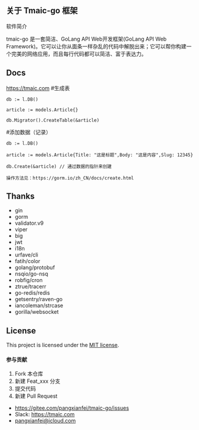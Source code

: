 

## 关于 Tmaic-go 框架

软件简介

tmaic-go 是一套简洁、GoLang API Web开发框架(GoLang API Web Framework)。它可以让你从面条一样杂乱的代码中解脱出来；它可以帮你构建一个完美的网络应用，而且每行代码都可以简洁、富于表达力。 
## Docs
https://tmaic.com
#生成表

	db := l.DB()
	
	article := models.Article{}

	db.Migrator().CreateTable(&article)

#添加数据（记录）

	db := l.DB()
	
	article := models.Article{Title: "这是标题",Body: "这是内容",Slug: 12345}

	db.Create(&article) // 通过数据的指针来创建
	
	操作方法见：https://gorm.io/zh_CN/docs/create.html
	
	
	
	
## Thanks
* gin
* gorm
* validator.v9
* viper
* big
* jwt
* i18n
* urfave/cli
* fatih/color
* golang/protobuf
* nsqio/go-nsq
* robfig/cron
* ztrue/tracerr
* go-redis/redis
* getsentry/raven-go
* iancoleman/strcase
* gorilla/websocket

## License
This project is licensed under the [MIT license](https://github.com/pangxianfei/framework/blob/main/LICENSE).

#### 参与贡献

1.  Fork 本仓库
2.  新建 Feat_xxx 分支
3.  提交代码
4.  新建 Pull Request

* https://gitee.com/pangxianfei/tmaic-go/issues
* Slack: https://tmaic.com
* pangxianfei@icloud.com
